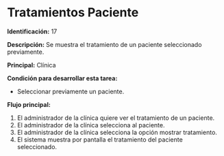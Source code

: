 # Tratamientos Paciente

**Identificación:** 17

**Descripción:** Se muestra el tratamiento de un paciente seleccionado previamente.

**Principal:** Clínica

**Condición para desarrollar esta tarea:**

* Seleccionar previamente un paciente.

**Flujo principal:**

1. El administrador de la clínica quiere ver el tratamiento de un paciente.
2. El administrador de la clínica selecciona al paciente.
3. El administrador de la clínica selecciona la opción mostrar tratamiento.
4. El sistema muestra por pantalla el tratamiento del paciente seleccionado.

